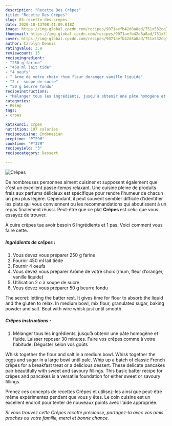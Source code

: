 ```yaml
---
description: "Recette Des Crêpes"
title: "Recette Des Crêpes"
slug: 85-recette-des-crepes
date: 2020-10-13T08:41:09.018Z
image: https://img-global.cpcdn.com/recipes/9071aefb42d8a8ad/751x532cq70/crepes-photo-principale-de-la-recette.jpg
thumbnail: https://img-global.cpcdn.com/recipes/9071aefb42d8a8ad/751x532cq70/crepes-photo-principale-de-la-recette.jpg
cover: https://img-global.cpcdn.com/recipes/9071aefb42d8a8ad/751x532cq70/crepes-photo-principale-de-la-recette.jpg
author: Carolyn Dennis
ratingvalue: 3.9
reviewcount: 15
recipeingredient:
- "250 g farine"
- "450 ml lait tide"
- "4 oeufs"
- " Arme de votre choix rhum fleur doranger vanille liquide"
- "2 c  soupe de sucre"
- "50 g beurre fondu"
recipeinstructions:
- "Mélanger tous les ingrédients, jusqu’à obtenir une pâte homogène et fluide. Laisser reposer 30 minutes. Faire vos crêpes comme à votre habitude. Déguster selon vos goûts"
categories:
- Resep
tags:
- crpes

katakunci: crpes 
nutrition: 197 calories
recipecuisine: Indonesian
preptime: "PT29M"
cooktime: "PT37M"
recipeyield: "3"
recipecategory: Dessert

---
```



![Crêpes](https://img-global.cpcdn.com/recipes/9071aefb42d8a8ad/751x532cq70/crepes-photo-principale-de-la-recette.jpg)

De nombreuses personnes aiment cuisiner et supposent également que c'est un excellent passe-temps relaxant. Une cuisine pleine de produits frais aux parfums délicieux est spécifique pour rendre l'humeur de chacun un peu plus légère. Cependant, il peut souvent sembler difficile d'identifier les plats qui vous conviennent ou les recommandations qui aboutissent à un repas finalement réussi. Peut-être que ce plat <strong> Crêpes </strong> est celui que vous essayez de trouver.

<!--inarticleads1-->

À cuire crêpes tue avoir besoin 6 Ingrédients et 1 pas. Voici comment vous faire cette.

##### Ingrédients de crêpes :

1. Vous devez vous préparer 250 g farine
1. Fournir 450 ml lait tiède
1. Fournir 4 oeufs
1. Vous devez vous préparer  Arôme de votre choix (rhum, fleur d’oranger, vanille liquide)
1. Utilisation 2 c à soupe de sucre
1. Vous devez vous préparer 50 g beurre fondu


The secret: letting the batter rest. It gives time for flour to absorb the liquid and the gluten to relax. In medium bowl, mix flour, granulated sugar, baking powder and salt. Beat with wire whisk just until smooth. 

<!--inarticleads2-->

##### Crêpes instructions :

1. Mélanger tous les ingrédients, jusqu’à obtenir une pâte homogène et fluide. Laisser reposer 30 minutes. Faire vos crêpes comme à votre habitude. Déguster selon vos goûts


Whisk together the flour and salt in a medium bowl. Whisk together the eggs and sugar in a large bowl until pale. Whip up a batch of classic French crêpes for a breakfast treat or a delicious dessert. These delicate pancakes pair beautifully with sweet and savoury fillings. This basic batter recipe for crêpes and pancakes is a versatile foundation for either sweet or savoury fillings. 

<!--inarticleads1-->

<p>
Prenez ces concepts de recettes Crêpes et utilisez-les ainsi que peut-être même expérimentez pendant que vous y êtes. Le coin cuisine est un excellent endroit pour tenter de nouveaux points avec l'aide appropriée.
</p>

<p>
<i>Si vous trouvez cette Crêpes recette précieuse, partagez-la avec vos amis proches ou votre famille, merci et bonne chance.</i>
</p>
